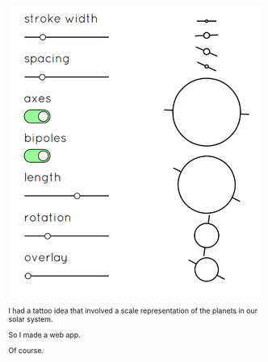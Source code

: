 <p align="center">
  <a href="http://namuol.github.io/planetatt/?strokeWidth=1.22&padding=10.95&showAxes=true&longAxes=true&axesLength=10&axesOverlayTransparency=0&axesRotation=90">
    <img src="https://raw.githubusercontent.com/namuol/planetatt/master/screenshot.png" width=500/>
  </a>
</p>

I had a tattoo idea that involved a scale representation of the planets in our solar system.

So I made a web app.

Of course.
